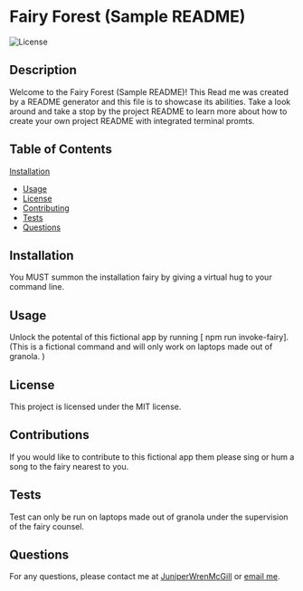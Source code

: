 
# Fairy Forest (Sample README)

![License](https://img.shields.io/badge/license-MIT-brightgreen)

## Description
Welcome to the Fairy Forest (Sample README)! This Read me was created by a README generator and this file is to showcase its abilities. Take a look around and take a stop by the project README to learn more about how to create your own project README with integrated terminal promts. 

## Table of Contents
[Installation](#installation)
- [Usage](#usage)
- [License](#license)
- [Contributing](#contributing)
- [Tests](#tests)
- [Questions](#questions)

## Installation
You MUST summon the installation fairy by giving a virtual hug to your command line. 

## Usage
Unlock the potental of this fictional app by running [ npm run invoke-fairy]. (This is a fictional command and will only work on laptops made out of granola. )

## License
This project is licensed under the MIT license.

## Contributions 
If you would like to contribute to this fictional app them please sing or hum a song to the fairy nearest to you. 

## Tests
Test can only be run on laptops made out of granola under the supervision of the fairy counsel. 

## Questions
For any questions, please contact me at [JuniperWrenMcGill](https://github.com/JuniperWrenMcGill) or [email me](mailto:juniperwrenart@gmail.com ).
